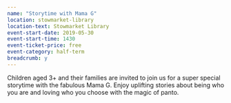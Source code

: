 ```yaml
---
name: "Storytime with Mama G"
location: stowmarket-library
location-text: Stowmarket Library
event-start-date: 2019-05-30
event-start-time: 1430
event-ticket-price: free
event-category: half-term
breadcrumb: y
---
```


Children aged 3+ and their families are invited to join us for a super special storytime with the fabulous Mama G. Enjoy uplifting stories about being who you are and loving who you choose with the magic of panto.

